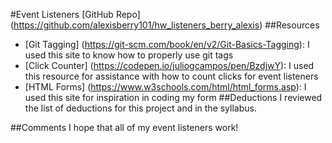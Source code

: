 #Event Listeners
[GitHub Repo] (https://github.com/alexisberry101/hw_listeners_berry_alexis) 
##Resources
- [Git Tagging] (https://git-scm.com/book/en/v2/Git-Basics-Tagging): I used this site to know how to properly use git tags 
- [Click Counter] (https://codepen.io/juliogcampos/pen/BzdjwY): I used this resource for assistance with how to count clicks for event listeners 
- [HTML Forms] (https://www.w3schools.com/html/html_forms.asp): I used this site for inspiration in coding my form 
##Deductions 
I reviewed the list of deductions for this project and in the syllabus. 

##Comments 
I hope that all of my event listeners work! 
